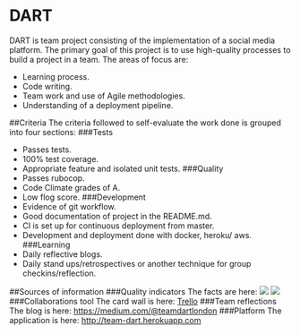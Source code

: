 # DART
DART is team project consisting of the implementation of a social media platform.
The primary goal of this project is to use high-quality processes to build a project in a team.
The areas of focus are:
* Learning process.
* Code writing.
* Team work and use of Agile methodologies.
* Understanding of a deployment pipeline.

##Criteria
The criteria followed to self-evaluate the work done is grouped into four sections:
###Tests
* Passes tests.
* 100% test coverage.
* Appropriate feature and isolated unit tests.
###Quality
* Passes rubocop.
* Code Climate grades of A.
* Low flog score.
###Development
* Evidence of git workflow.
* Good documentation of project in the README.md.
* CI is set up for continuous deployment from master.
* Development and deployment done with docker, heroku/ aws.
###Learning
* Daily reflective blogs.
* Daily stand ups/retrospectives or another technique for group checkins/reflection.

##Sources of information
###Quality indicators
The facts are here:
<a href="https://codeclimate.com/github/TomJamesDuffy/acebook-dart/maintainability"><img src="https://api.codeclimate.com/v1/badges/59c24b47dcc4c27c480a/maintainability" /></a>
<a href="https://codeclimate.com/github/TomJamesDuffy/acebook-dart/test_coverage"><img src="https://api.codeclimate.com/v1/badges/59c24b47dcc4c27c480a/test_coverage" /></a>
###Collaborations tool
The card wall is here: [Trello](https://trello.com/b/rehxDBbM/dartbook)
###Team reflections
The blog is here:
https://medium.com/@teamdartlondon
###Platform
The application is here:
http://team-dart.herokuapp.com

<!--

[You can find the engineering project outline here.](https://github.com/makersacademy/course/tree/master/engineering_projects/rails)



## Set-Up
To set-up imagemagick package using brew (in command line): brew install imagemagick

## How to contribute to this project
See [CONTRIBUTING.md](CONTRIBUTING.md)

## Quickstart

First, clone this repository. Then:

```bash
> bundle install
> bin/rails db:create
> bin/rails db:migrate

> bundle exec rspec # Run the tests to ensure it works
> bin/rails server # Start the server at localhost:3000
``` -->
